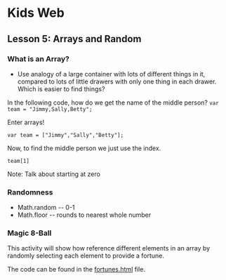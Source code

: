 # Kids Web
## Lesson 5: Arrays and Random

### What is an Array?
- Use analogy of a large container with lots of different things in it, compared to lots of little drawers with only one thing in each drawer. Which is easier to find things?

In the following code, how do we get the name of the middle person?
`var team = "Jimmy,Sally,Betty";`

Enter arrays!

`var team = ["Jimmy","Sally","Betty"];`

Now, to find the middle person we just use the index.

`team[1]`

Note: Talk about starting at zero

### Randomness

* Math.random -- 0-1
* Math.floor -- rounds to nearest whole number

### Magic 8-Ball
This activity will show how reference different elements in an array by randomly selecting each element to provide a fortune. 

The code can be found in the [fortunes.html](fortunes.html) file.